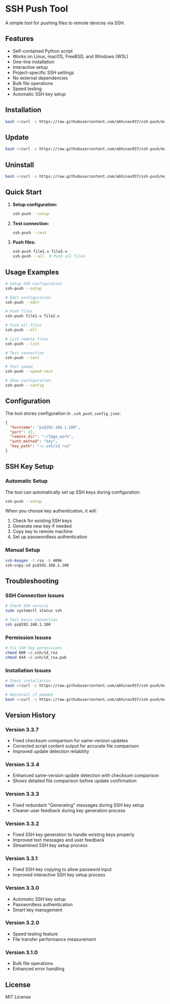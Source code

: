 # SSH Push Tool

A simple tool for pushing files to remote devices via SSH.

## Features

- Self-contained Python script
- Works on Linux, macOS, FreeBSD, and Windows (WSL)
- One-line installation
- Interactive setup
- Project-specific SSH settings
- No external dependencies
- Bulk file operations
- Speed testing
- Automatic SSH key setup

## Installation

```bash
bash <(curl -s https://raw.githubusercontent.com/abhinav937/ssh-push/main/ssh-push-manager.sh) install
```

## Update

```bash
bash <(curl -s https://raw.githubusercontent.com/abhinav937/ssh-push/main/ssh-push-manager.sh) update
```

## Uninstall

```bash
bash <(curl -s https://raw.githubusercontent.com/abhinav937/ssh-push/main/ssh-push-manager.sh) uninstall
```

## Quick Start

1. **Setup configuration:**
   ```bash
   ssh-push --setup
   ```

2. **Test connection:**
   ```bash
   ssh-push --test
   ```

3. **Push files:**
   ```bash
   ssh-push file1.v file2.v
   ssh-push --all  # Push all files
   ```

## Usage Examples

```bash
# Setup SSH configuration
ssh-push --setup

# Edit configuration
ssh-push --edit

# Push files
ssh-push file1.v file2.v

# Push all files
ssh-push --all

# List remote files
ssh-push --list

# Test connection
ssh-push --test

# Test speed
ssh-push --speed-test

# Show configuration
ssh-push --config
```

## Configuration

The tool stores configuration in `.ssh_push_config.json`:

```json
{
  "hostname": "pi@192.168.1.100",
  "port": 22,
  "remote_dir": "~/fpga_work",
  "auth_method": "key",
  "key_path": "~/.ssh/id_rsa"
}
```

## SSH Key Setup

### Automatic Setup
The tool can automatically set up SSH keys during configuration:

```bash
ssh-push --setup
```

When you choose key authentication, it will:
1. Check for existing SSH keys
2. Generate new key if needed
3. Copy key to remote machine
4. Set up passwordless authentication

### Manual Setup
```bash
ssh-keygen -t rsa -b 4096
ssh-copy-id pi@192.168.1.100
```

## Troubleshooting

### SSH Connection Issues
```bash
# Check SSH service
sudo systemctl status ssh

# Test basic connection
ssh pi@192.168.1.100
```

### Permission Issues
```bash
# Fix SSH key permissions
chmod 600 ~/.ssh/id_rsa
chmod 644 ~/.ssh/id_rsa.pub
```

### Installation Issues
```bash
# Check installation
bash <(curl -s https://raw.githubusercontent.com/abhinav937/ssh-push/main/ssh-push-manager.sh) status

# Reinstall if needed
bash <(curl -s https://raw.githubusercontent.com/abhinav937/ssh-push/main/ssh-push-manager.sh) install
```

## Version History

### Version 3.3.7
- Fixed checksum comparison for same-version updates
- Corrected script content output for accurate file comparison
- Improved update detection reliability

### Version 3.3.4
- Enhanced same-version update detection with checksum comparison
- Shows detailed file comparison before update confirmation

### Version 3.3.3
- Fixed redundant "Generating" messages during SSH key setup
- Cleaner user feedback during key generation process

### Version 3.3.2
- Fixed SSH key generation to handle existing keys properly
- Improved text messages and user feedback
- Streamlined SSH key setup process

### Version 3.3.1
- Fixed SSH key copying to allow password input
- Improved interactive SSH key setup process

### Version 3.3.0
- Automatic SSH key setup
- Passwordless authentication
- Smart key management

### Version 3.2.0
- Speed testing feature
- File transfer performance measurement

### Version 3.1.0
- Bulk file operations
- Enhanced error handling

## License

MIT License 